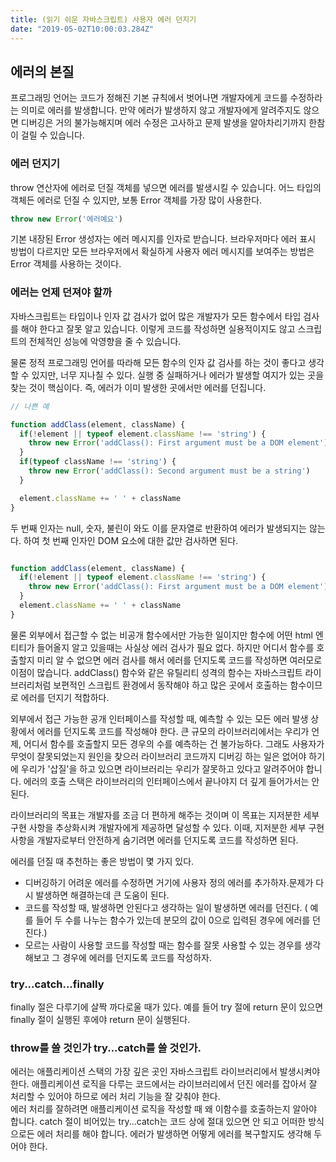 ```yaml
---
title: (읽기 쉬운 자바스크립트) 사용자 에러 던지기
date: "2019-05-02T10:00:03.284Z"
---
```


## 에러의 본질

프로그래밍 언어는 코드가 정해진 기본 규칙에서 벗어나면 개발자에게 코드를 수정하라는 의미로 에러를 발생합니다.
만약 에러가 발생하지 않고 개발자에게 알려주지도 않으면 디버깅은 거의 불가능해지며 에러 수정은 고사하고 문제 발생을 알아차리기까지 한참이 걸릴 수 있습니다.

### 에러 던지기

throw 연산자에 에러로 던질 객체를 넣으면 에러를 발생시킬 수 있습니다. 어느 타입의 객체든 에러로 던질 수 있지만, 보통 Error 객체를 가장 많이 사용한다.

```javascript
throw new Error('에러예요')
```

기본 내장된 Error 생성자는 에러 메시지를 인자로 받습니다. 
브라우저마다 에러 표시 방법이 다르지만 모든 브라우저에서 확실하게 사용자 에러 메시지를 보여주는 방법은 Error 객체를 사용하는 것이다.

### 에러는 언제 던져야 할까

자바스크립트는 타입이나 인자 값 검사가 없어 많은 개발자가 모든 함수에서 타입 검사를 해야 한다고 잘못 알고 있습니다. 이렇게 코드를 작성하면 실용적이지도 않고 스크립트의 전체적인 성능에 악영향을 줄 수 있습니다.

물론 정적 프로그래밍 언어를 따라해 모든 함수의 인자 값 검사를 하는 것이 좋다고 생각할 수 있지만, 너무 지나칠 수 있다. 실행 중 실패하거나 에러가 발생할 여지가 있는 곳을 찾는 것이 핵심이다. 즉, 에러가 이미 발생한 곳에서만 에러를 던집니다. 

```javascript
// 나쁜 예

function addClass(element, className) {
  if(!element || typeof element.className !== 'string') {
    throw new Error('addClass(): First argument must be a DOM element')
  }
  if(typeof className !== 'string') {
    throw new Error('addClass(): Second argument must be a string')
  }

  element.className += ' ' + className
}
```

두 번째 인자는 null, 숫자, 불린이 와도 이를 문자열로 반환하여 에러가 발생되지는 않는다. 하여 첫 번째 인자인 DOM 요소에 대한 값만 검사하면 된다.

```javascript

function addClass(element, className) {
  if(!element || typeof element.className !== 'string') {
    throw new Error('addClass(): First argument must be a DOM element')
  }
  element.className += ' ' + className
}
```

물론 외부에서 접근할 수 없는 비공개 함수에서만 가능한 일이지만 함수에 어떤 html 엔티티가 들어올지 알고 있을때는 사실상 에러 검사가 필요 없다. 
하지만 어디서 함수를 호출할지 미리 알 수 없으면 에러 검사를 해서 에러를 던지도록 코드를 작성하면 여러모로 이점이 많습니다.
addClass() 함수와 같은 유틸리티 성격의 함수는 자바스크립트 라이브러리처럼 보편적인 스크립트 환경에서 동작해야 하고 많은 곳에서 호출하는 함수이므로 에러를 던지기 적합하다.

외부에서 접근 가능한 공개 인터페이스를 작성할 때, 예측할 수 있는 모든 에러 발생 상황에서 에러를 던지도록 코드를 작성해야 한다. 
큰 규모의 라이브러리에서는 우리가 언제, 어디서 함수를 호출할지 모든 경우의 수를 예측하는 건 불가능하다. 그래도 사용자가 무엇이 잘못되었는지 원인을 찾으러 라이브러리 코드까지 디버깅 하는 일은 없어야 하기에 우리가 '삽질'을 하고 있으면 라이브러리는 우리가 잘못하고 있다고 알려주어야 합니다.
에러의 호출 스택은 라이브러리의 인터페이스에서 끝나야지 더 깊게 들어가서는 안된다. 

라이브러리의 목표는 개발자를 조금 더 편하게 해주는 것이며 이 목표는 지저분한 세부 구현 사항을 추상화시켜 개발자에게 제공하면 달성할 수 있다. 
이때, 지저분한 세부 구현사항을 개발자로부터 안전하게 숨기려면 에러를 던지도록 코드를 작성하면 된다. 

에러를 던질 때 추천하는 좋은 방법이 몇 가지 있다.

- 디버깅하기 어려운 에러를 수정하면 거기에 사용자 정의 에러를 추가하자.문제가 다시 발생하면 해결하는데 큰 도움이 된다.
- 코드를 작성할 때, 발생하면 안된다고 생각하는 일이 발생하면 에러를 던진다. ( 예를 들어 두 수를 나누는 함수가 있는데 분모의 값이 0으로 입력된 경우에 에러를 던진다.)
- 모르는 사람이 사용할 코드를 작성할 때는 함수를 잘못 사용할 수 있는 경우를 생각해보고 그 경우에 에러를 던지도록 코드를 작성하자. 


### try...catch...finally

finally 절은 다루기에 살짝 까다로울 때가 있다. 예를 들어 try 절에 return 문이 있으면 finally 절이 실행된 후에야 return 문이 실행된다. 

### throw를 쓸 것인가 try...catch를 쓸 것인가.

에러는 애플리케이션 스택의 가장 깊은 곳인 자바스크립트 라이브러리에서 발생시켜야 한다. 애플리케이션 로직을 다루는 코드에서는 라이브러리에서 던진 에러를 잡아서 잘 처리할 수 있어야 하므로 에러 처리 기능을 잘 갖춰야 한다. 
<br />
에러 처리를 잘하려면 애플리케이션 로직을 작성할 때 왜 이함수를 호출하는지 알아야 합니다. 
catch 절이 비어있는 try...catch는 코드 상에 절대 있으면 안 되고 어떠한 방식으로든 에러 처리를 해야 합니다. 
에러가 발생하면 어떻게 에러를 복구할지도 생각해 두어야 한다.






